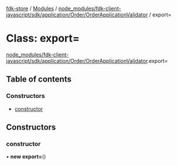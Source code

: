 [fdk-store](../README.md) / [Modules](../modules.md) / [node\_modules/fdk-client-javascript/sdk/application/Order/OrderApplicationValidator](../modules/node_modules_fdk_client_javascript_sdk_application_Order_OrderApplicationValidator.md) / export=

# Class: export=

[node_modules/fdk-client-javascript/sdk/application/Order/OrderApplicationValidator](../modules/node_modules_fdk_client_javascript_sdk_application_Order_OrderApplicationValidator.md).export=

## Table of contents

### Constructors

- [constructor](node_modules_fdk_client_javascript_sdk_application_Order_OrderApplicationValidator.export_-1.md#constructor)

## Constructors

### constructor

• **new export=**()

